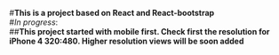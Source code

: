 #**This is a project based on React and React-bootstrap**
<br /> #_In progress_:
<br /> ##**This project started with mobile first. Check first the resolution for iPhone 4 320:480. Higher resolution views will be soon added**
